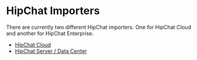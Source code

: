 # HipChat Importers

There are currently two different HipChat importers. One for HipChat Cloud and another for HipChat Enterprise.

* [HipChat Cloud](cloud.md)
* [HipChat Server / Data Center](enterprise.md)

